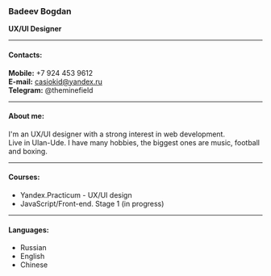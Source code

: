 ### Badeev Bogdan
__UX/UI Designer__
___
#### Contacts:
__Mobile:__ +7 924 453 9612  
__E-mail:__ casiokid@yandex.ru  
__Telegram:__ @theminefield  
___
#### About me:
I'm an UX/UI designer with a strong interest in web development.   
Live in Ulan-Ude. I have many hobbies, the biggest ones are music, football and boxing.
___
#### Courses:
- Yandex.Practicum - UX/UI design
- JavaScript/Front-end. Stage 1 (in progress)
___
#### Languages:
- Russian
- English
- Chinese